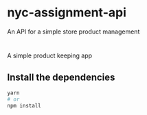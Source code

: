 # nyc-assignment-api
An API for a simple store product management
# 

A simple product keeping app

## Install the dependencies
```bash
yarn
# or
npm install
```
